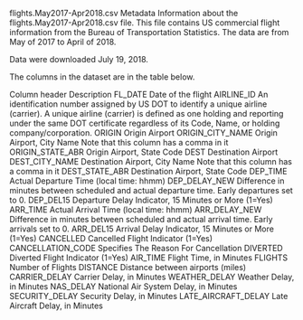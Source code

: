 flights.May2017-Apr2018.csv Metadata
Information about the flights.May2017-Apr2018.csv file.
This file contains US commercial flight information from the Bureau of Transportation Statistics. The data are from May of 2017 to April of 2018.

Data were downloaded July 19, 2018.

The columns in the dataset are in the table below.

Column header	Description
FL_DATE	Date of the flight
AIRLINE_ID	An identification number assigned by US DOT to identify a unique airline (carrier). A unique airline (carrier) is defined as one holding and reporting under the same DOT certificate regardless of its Code, Name, or holding company/corporation.
ORIGIN	Origin Airport
ORIGIN_CITY_NAME	Origin Airport, City Name Note that this column has a comma in it
ORIGIN_STATE_ABR	Origin Airport, State Code
DEST	Destination Airport
DEST_CITY_NAME	Destination Airport, City Name Note that this column has a comma in it
DEST_STATE_ABR	Destination Airport, State Code
DEP_TIME	Actual Departure Time (local time: hhmm)
DEP_DELAY_NEW	Difference in minutes between scheduled and actual departure time. Early departures set to 0.
DEP_DEL15	Departure Delay Indicator, 15 Minutes or More (1=Yes)
ARR_TIME	Actual Arrival Time (local time: hhmm)
ARR_DELAY_NEW	Difference in minutes between scheduled and actual arrival time. Early arrivals set to 0.
ARR_DEL15	Arrival Delay Indicator, 15 Minutes or More (1=Yes)
CANCELLED	Cancelled Flight Indicator (1=Yes)
CANCELLATION_CODE	Specifies The Reason For Cancellation
DIVERTED	Diverted Flight Indicator (1=Yes)
AIR_TIME	Flight Time, in Minutes
FLIGHTS	Number of Flights
DISTANCE	Distance between airports (miles)
CARRIER_DELAY	Carrier Delay, in Minutes
WEATHER_DELAY	Weather Delay, in Minutes
NAS_DELAY	National Air System Delay, in Minutes
SECURITY_DELAY	Security Delay, in Minutes
LATE_AIRCRAFT_DELAY	Late Aircraft Delay, in Minutes